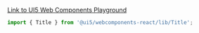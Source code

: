 [Link to UI5 Web Components Playground](https://sap.github.io/ui5-webcomponents/playground/components/Title/)

```jsx
import { Title } from '@ui5/webcomponents-react/lib/Title';
```